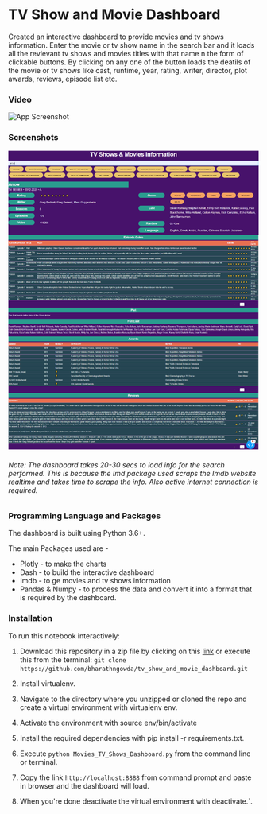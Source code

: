 # TV Show and Movie Dashboard

Created an interactive dashboard to provide movies and tv shows information. 
Enter the movie or tv show name in the search bar and it loads all the revlevant tv shows and movies titles with that name n the form of clickable buttons. By clicking on any one of the button loads the deatils of the movie or tv shows like cast, runtime, year, rating, writer, director, plot awards, reviews, episode list etc. 

### Video

![App Screenshot]()
### Screenshots

![App Screenshot](https://github.com/bharathngowda/tv_show_and_movie_dashboard/blob/main/Screenshots/Picture1.png)

###### Note: The dashboard takes 20-30 secs to load info for the search performed. This is because the Imd package used scraps the Imdb website realtime and takes time to scrape the info. Also active internet connection is required.

### Programming Language and Packages

The dashboard is built using Python 3.6+.

The main Packages used are -

- Plotly - to make the charts
- Dash - to build the interactive dashboard
- Imdb - to ge movies and tv shows information
- Pandas & Numpy - to process the data and convert it into a format that is required by the dashboard.


### Installation
To run this notebook interactively:

 1. Download this repository in a zip file by clicking on this [link](https://github.com/bharathngowda/tv_show_and_movie_dashboard/archive/refs/heads/main.zip) or execute this from the terminal: 
 `git clone https://github.com/bharathngowda/tv_show_and_movie_dashboard.git`

 2. Install virtualenv.

 3. Navigate to the directory where you unzipped or cloned the repo and create a virtual environment with virtualenv env.

 4. Activate the environment with source env/bin/activate

 5. Install the required dependencies with pip install -r requirements.txt.

 6. Execute `python Movies_TV_Shows_Dashboard.py` from the command line or terminal.

 7. Copy the link `http://localhost:8888` from command prompt and paste in browser and the dashboard will load.

 8. When you're done deactivate the virtual environment with deactivate.`.
